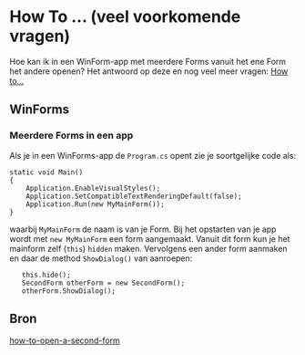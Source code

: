 # How To ...  (veel voorkomende vragen)

Hoe kan ik in een WinForm-app met meerdere Forms vanuit het ene Form het andere openen?
Het antwoord op deze en nog veel meer vragen:
[How to...](howto)

## WinForms

### Meerdere Forms in een app

Als je in een WinForms-app de `Program.cs` opent zie je soortgelijke code als:

```
static void Main()
{
    Application.EnableVisualStyles();
    Application.SetCompatibleTextRenderingDefault(false);
    Application.Run(new MyMainForm());
}
```
waarbij `MyMainForm` de naam is van je Form. Bij het opstarten van je app wordt met `new MyMainForm` een form aangemaakt. Vanuit dit form kun je het mainform zelf (`this`) `hidden` maken. Vervolgens een ander form aanmaken en daar de method `ShowDialog()` van aanroepen:

```
   this.hide();  
   SecondForm otherForm = new SecondForm();
   otherForm.ShowDialog();
```


## Bron


[how-to-open-a-second-form](https://www.c-sharpcorner.com/UploadFile/5d065a/how-to-open-a-second-form-using-first-form-in-window-form/)
